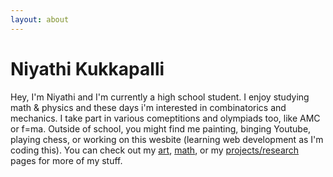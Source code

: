```yaml
---
layout: about
---
```


<div>
    <h1 class="web-title">Niyathi Kukkapalli</h1>
    <div class="Intro">Hey, I'm Niyathi and I'm currently a high school student. I
        enjoy studying math & physics and
        these days i'm interested in combinatorics and mechanics. I take part in various comeptitions and
        olympiads
        too, like AMC or f=ma. Outside of school, you might find me painting,
        binging Youtube, playing chess, or working on this wesbite (learning web development as I'm coding
        this).
        You can check out my <a href="/art.html">art</a>, <a href="/math.html">math</a>, or my <a
            href="/projects.html">projects/research</a>
        pages for more of my stuff.</div>
</div>
